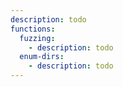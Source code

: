 ```yaml
---
description: todo
functions:
  fuzzing:
    - description: todo
  enum-dirs:
    - description: todo
---
```


